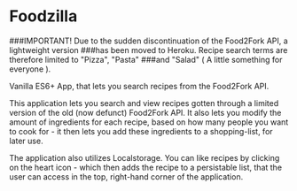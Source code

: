 # Foodzilla

###IMPORTANT! Due to the sudden discontinuation of the Food2Fork API, a lightweight version
###has been moved to Heroku. Recipe search terms are therefore limited to "Pizza", "Pasta"
###and "Salad" ( A little something for everyone ).

Vanilla ES6+ App, that lets you search recipes from the Food2Fork API.

This application lets you search and view recipes gotten through a limited version of the old (now defunct)
Food2Fork API. It also lets you modify the amount of ingredients for each recipe, based on how many people
you want to cook for - it then lets you add these ingredients to a shopping-list, for later use.

The application also utilizes Localstorage. You can like recipes by clicking on the heart icon - which
then adds the recipe to a persistable list, that the user can access in the top, right-hand corner
of the application.
